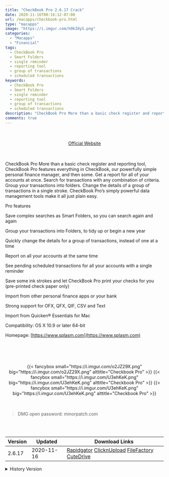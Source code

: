 ```yaml
---
title: "CheckBook Pro 2.6.17 Crack"
date: 2020-11-16T00:16:12-07:00
url: /macapps/checkbook-pro.html
type: "macapps"
image: "https://i.imgur.com/hOkI0yS.png"
categories:
  - "Macapps"
  - "Financial"
tags:
  - CheckBook Pro
  - Smart Folders
  - single reminder
  - reporting tool
  - group of transactions
  - scheduled transactions
keywords:
  - CheckBook Pro
  - Smart Folders
  - single reminder
  - reporting tool
  - group of transactions
  - scheduled transactions
description: "CheckBook Pro More than a basic check register and reporting tool, CheckBook Pro features everything in CheckBook, our powerfully simple personal finance manager, and then some"
comments: true
---
```


<br/>
<br/>
<center>
<a href="https://www.splasm.com" target="blank"><div class="border px-4 border-blue-500 rounded-lg transition duration-500 
    ease-in-out w-48 text-lg text-blue-500 text-center hover:bg-blue-500 hover:text-white">
  Official Website 
</div></a>
</center>
<br/>
<br/>

CheckBook Pro More than a basic check register and reporting tool, CheckBook Pro features everything in CheckBook, our powerfully simple personal finance manager, and then some. Get a report for all of your accounts at once. Search for transactions with any combination of criteria. Group your transactions into folders. Change the details of a group of transactions in a single stroke. CheckBook Pro’s simply powerful data management tools make it all just plain easy.

Pro features

Save complex searches as Smart Folders, so you can search again and again

Group your transactions into Folders, to tidy up or begin a new year

Quickly change the details for a group of transactions, instead of one at a time

Report on all your accounts at the same time

See pending scheduled transactions for all your accounts with a single reminder

Save some ink strokes and let CheckBook Pro print your checks for you (pre-printed check paper only)



Import from other personal finance apps or your bank

Strong support for OFX, QFX, QIF, CSV and Text

Import from Quicken® Essentials for Mac

Compatibility: OS X 10.9 or later 64-bit

Homepage: [https://www.splasm.com](https://www.splasm.com)

<br/>
<br/>
<script async src="https://pagead2.googlesyndication.com/pagead/js/adsbygoogle.js"></script>
<ins class="adsbygoogle"
     style="display:block; text-align:center;"
     data-ad-layout="in-article"
     data-ad-format="fluid"
     data-ad-client="ca-pub-8746275014476192"
     data-ad-slot="5144997159"></ins>
<script>
     (adsbygoogle = window.adsbygoogle || []).push({});
</script>
<br/>
<br/>


<center>
<div class="w-full grid grid-cols-3 flex gap-2">
{{< fancybox small="https://i.imgur.com/o2JZ29X.png" big="https://i.imgur.com/o2JZ29X.png" alttitle="Checkbook Pro" >}}
{{< fancybox small="https://i.imgur.com/U3ehKeK.png" big="https://i.imgur.com/U3ehKeK.png" alttitle="Checkbook Pro" >}}
{{< fancybox small="https://i.imgur.com/U3ehKeK.png" big="https://i.imgur.com/U3ehKeK.png" alttitle="Checkbook Pro" >}}
</div>
</center>

<br/>
<br/>


> DMG open password: minorpatch.com

<br/>

<br/>
<div id="history_version" class="history_version">

| Version | Updated | Download Links |
| ---- | ---- | ---- |
| 2.6.17 | 2020-11-16 | [Rapidgator](https://ouo.io/IH3NiM)   [ClicknUpload](https://ouo.io/TgDV9vZ)   [FileFactory](https://ouo.io/9mEWqr)   [CuteDrive](https://ouo.io/a3q4il) |
<details>
<summary>History Version</summary>

| Version | Updated | Download Links |
| ---- | ---- | ---- |
| 2.6.16 | 2020-10-12 | [UsersCloud](https://ouo.io/WCXU42)   [ClicknUpload](https://ouo.io/IhUads)   [FileFactory](https://ouo.io/KD7LzT)   [CuteDrive](https://ouo.io/p1RRkt) |
| 2.6.15 | 2020-09-21 | [UsersCloud](https://ouo.io/P6zhixu)   [ClicknUpload](https://ouo.io/jccBU6)   [FileFactory](https://ouo.io/SuZtHw)   [CuteDrive](https://ouo.io/FnegvU) |
| 2.6.14 | 2020-09-16 | [UsersCloud](https://ouo.io/Ic8erm)   [ClicknUpload](https://ouo.io/yofJX5)   [FileFactory](https://ouo.io/52UM7m)   [CuteDrive](https://ouo.io/zSlWXU) |
</details>

</div>

